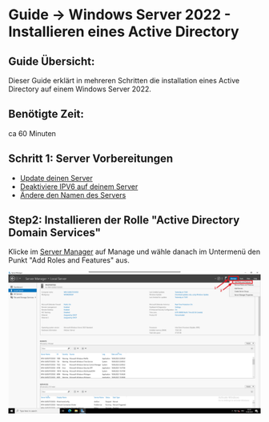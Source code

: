 # Guide -> Windows Server 2022 - Installieren eines Active Directory

## Guide Übersicht:
Dieser Guide erklärt in mehreren Schritten die installation eines Active Directory auf einem Windows Server 2022. 
## Benötigte Zeit:
ca 60 Minuten
## Schritt 1: Server Vorbereitungen
- [Update deinen Server](https://github.com/GeraldLeikam/tutorials/blob/master/windows/server/2022/server_manager_wip.md#guide---updating-windows-server)
- [Deaktiviere IPV6 auf deinem Server]
- [Ändere den Namen des Servers](https://github.com/GeraldLeikam/tutorials/blob/master/windows/server/2022/server_manager_wip.md#guide---change-the-computer-name)
## Step2: Installieren der Rolle "Active Directory Domain Services"

Klicke im [Server Manager](https://github.com/GeraldLeikam/tutorials/blob/master/windows/server/2022/server_manager_wip.md#guide---windows-server-2022---the-server-manager) auf Manage und wähle danach im Untermenü den Punkt "Add Roles and Features" aus.

![image](https://github.com/GeraldLeikam/tutorials/blob/master/images/windows/server/install_ad/windows_server_2022_%20install_ad_add_roles_and_features.png)




[Deaktiviere IPV6 auf deinem Server]: https://github.com/GeraldLeikam/tutorials/blob/master/windows/server/2022/disable_ipv6_network.md

